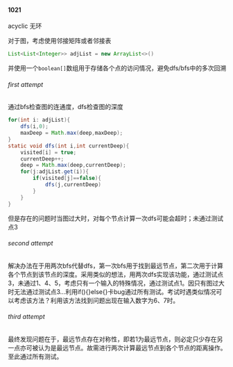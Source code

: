 #### 1021

acyclic 无环

对于图，考虑使用邻接矩阵或者邻接表

````java
List<List<Integer>> adjList = new ArrayList<>()
````

并使用一个`boolean[]`数组用于存储各个点的访问情况，避免dfs/bfs中的多次回溯

###### first attempt

通过bfs检查图的连通度，dfs检查图的深度

````java
for(int i: adjList){
    dfs(i,0);
    maxDeep = Math.max(deep,maxDeep);
}
static void dfs(int i,int currentDeep){
    visited[i] = true;
    currentDeep++;
    deep = Math.max(deep,currentDeep);
    for(j:adjList.get(i)){
        if(visited[j]==false){
            dfs(j,currentDeep)
        }
    }
}
````

但是存在的问题时当图过大时，对每个节点计算一次dfs可能会超时；未通过测试点3

###### second attempt

解决办法在于用两次bfs代替dfs，第一次bfs用于找到最远节点，第二次用于计算各个节点到该节点的深度。采用类似的想法，用两次dfs实现该功能，通过测试点3，未通过1、4、5，考虑只有一个输入的特殊情况，通过测试点1。因只有图过大时无法通过测试点3...利用if(){}else{}卡bug通过所有测试。考试时遇类似情况可以考虑该方法？利用该方法找到问题出现在输入数字为6、7时。

###### third attempt

最终发现问题在于，最远节点存在对称性，即若1为最远节点，则必定只少存在另一点亦可被认为是最远节点。故需进行两次计算最远节点到各个节点的距离操作。至此通过所有测试。